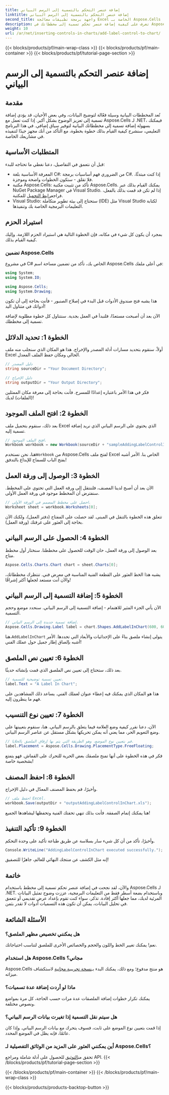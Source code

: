 ```yaml
---
title: إضافة عنصر التحكم بالتسمية إلى الرسم البياني
linktitle: إضافة عنصر التحكم بالتسمية إلى الرسم البياني
second_title: واجهة برمجة تطبيقات معالجة Excel الخاصة بـ Aspose.Cells .NET
description: تعرف على كيفية إضافة عنصر تحكم تسمية إلى مخططاتك في Aspose.Cells for .NET باستخدام هذا الدليل خطوة بخطوة. قم بتحسين تصور البيانات لديك.
weight: 10
url: /ar/net/inserting-controls-in-charts/add-label-control-to-chart/
---
```


{{< blocks/products/pf/main-wrap-class >}}
{{< blocks/products/pf/main-container >}}
{{< blocks/products/pf/tutorial-page-section >}}

# إضافة عنصر التحكم بالتسمية إلى الرسم البياني

## مقدمة

تُعد المخططات البيانية وسيلة فعّالة لتوضيح البيانات، وفي بعض الأحيان، قد يؤدي إضافة تسمية إلى تعزيز الوضوح بشكل أكبر. إذا كنت تعمل مع Aspose.Cells لـ .NET، فيمكنك بسهولة إضافة تسمية إلى مخططاتك البيانية لتوفير سياق إضافي. في هذا البرنامج التعليمي، سنشرح كيفية القيام بذلك خطوة بخطوة، مع التأكد من أنك مجهز جيدًا لتنفيذه في مشاريعك الخاصة.

## المتطلبات الأساسية

قبل أن نتعمق في التفاصيل، دعنا نغطي ما تحتاجه للبدء:

- المعرفة الأساسية بلغة C#: من الضروري فهم أساسيات برمجة C#. إذا كنت مبتدئًا، فلا تقلق - ستكون الخطوات واضحة وموجزة.
- مكتبة Aspose.Cells: تأكد من تثبيت مكتبة Aspose.Cells. يمكنك القيام بذلك عبر NuGet Package Manager في Visual Studio. إذا لم تكن قد قمت بذلك بالفعل، فراجع[رابط التحميل](https://releases.aspose.com/cells/net/) للمكتبة.
- Visual Studio: ستحتاج إلى بيئة تطوير متكاملة (IDE) مثل Visual Studio لكتابة التعليمات البرمجية الخاصة بك وتنفيذها.

## استيراد الحزم

بمجرد أن يكون كل شيء في مكانه، فإن الخطوة التالية هي استيراد الحزم اللازمة. وإليك كيفية القيام بذلك.

### تضمين Aspose.Cells

في مشروع C# الخاص بك، تأكد من تضمين مساحة اسم Aspose.Cells في أعلى ملفك:

```csharp
using System;
using System.IO;

using Aspose.Cells;
using System.Drawing;
```

هذا يشبه فتح صندوق الأدوات قبل البدء في إصلاح الصنبور - فأنت بحاجة إلى أن تكون أدواتك في متناول اليد!

الآن بعد أن أصبحت مستعدًا، فلنبدأ في العمل بجدية. سنتناول كل خطوة مطلوبة لإضافة تسمية إلى مخططك.

## الخطوة 1: تحديد الدلائل

أولاً، سنقوم بتحديد مسارات أدلة المصدر والإخراج. هذا هو المكان الذي سنجلب منه ملف Excel الحالي ومكان حفظ الملف المعدل.

```csharp
// دليل المصدر
string sourceDir = "Your Document Directory";

// دليل الإخراج
string outputDir = "Your Output Directory";
```

فكر في هذا الأمر باعتباره إعدادًا للمسرح. فأنت بحاجة إلى معرفة مكان الممثلين (الملفات) لديك!

## الخطوة 2: افتح الملف الموجود

بعد ذلك، سنقوم بتحميل ملف Excel الذي يحتوي على الرسم البياني الذي نريد إضافة تسمية إليه. 

```csharp
// افتح الملف الموجود.
Workbook workbook = new Workbook(sourceDir + "sampleAddingLabelControlInChart.xls");
```

 هنا، نحن نستخدم`Workbook` من Aspose.Cells لفتح ملف Excel الخاص بنا. الأمر أشبه بفتح الباب للسماح للإبداع بالتدفق!

## الخطوة 3: الوصول إلى ورقة العمل

الآن بعد أن أصبح لدينا المصنف، فلننتقل إلى ورقة العمل التي تحتوي على المخطط. سنفترض أن المخطط موجود في ورقة العمل الأولى.

```csharp
// احصل على مخطط المصمم في الورقة الأولى.
Worksheet sheet = workbook.Worksheets[0];
```

تتعلق هذه الخطوة بالتنقل في المبنى. لقد حصلت على المفتاح (دفتر العمل)، ولكنك الآن بحاجة إلى العثور على غرفتك (ورقة العمل).

## الخطوة 4: الحصول على الرسم البياني

بعد الوصول إلى ورقة العمل، حان الوقت للحصول على مخططنا. سنختار أول مخطط متاح.

```csharp
Aspose.Cells.Charts.Chart chart = sheet.Charts[0];
```

يشبه هذا الخط العثور على القطعة الفنية المناسبة في معرض فني. تنتظرك مخططاتك، والآن أنت مستعد لجعلها أكثر إشراقًا!

## الخطوة 5: إضافة التسمية إلى الرسم البياني

الآن يأتي الجزء المثير للاهتمام - إضافة التسمية إلى الرسم البياني. سنحدد موضع وحجم التسمية.

```csharp
// إضافة تسمية جديدة إلى الرسم البياني.
Aspose.Cells.Drawing.Label label = chart.Shapes.AddLabelInChart(600, 600, 350, 900);
```

 هنا،`AddLabelInChart` يتولى إنشاء ملصق بناءً على الإحداثيات والأبعاد التي تحددها. الأمر أشبه بإلصاق إطار جميل حول عملك الفني!

## الخطوة 6: تعيين نص الملصق

بعد ذلك، ستحتاج إلى تعيين نص الملصق الذي قمت بإنشائه حديثًا. 

```csharp
// تعيين تسمية توضيحية للتسمية.
label.Text = "A Label In Chart";
```

هذا هو المكان الذي يمكنك فيه إعطاء عنوان لعملك الفني. يساعد ذلك المشاهدين على فهم ما ينظرون إليه.

## الخطوة 7: تعيين نوع التنسيب

الآن، دعنا نقرر كيفية وضع العلامة فيما يتعلق بالرسم البياني. هنا، سنقوم بتعيينها على وضع التعويم الحر، مما يعني أنه يمكن تحريكها بشكل مستقل عن عناصر الرسم البياني.

```csharp
// قم بتعيين نوع الموضع، وهو الطريقة التي يتم بها إرفاق الملصق بالخلايا.
label.Placement = Aspose.Cells.Drawing.PlacementType.FreeFloating; 
```

فكر في هذه الخطوة على أنها تمنح ملصقك بعض الحرية للتحرك على القماش. فهو يتمتع بشخصية خاصة!

## الخطوة 8: احفظ المصنف

وأخيرًا، قم بحفظ المصنف المعدّل في دليل الإخراج. 

```csharp
// احفظ ملف Excel.
workbook.Save(outputDir + "outputAddingLabelControlInChart.xls");
```

هنا يمكنك إتمام الصفقة. فأنت بذلك تنهي تحفتك الفنية وتحفظها ليشاهدها الجميع!

## الخطوة 9: تأكيد التنفيذ

وأخيرًا، تأكد من أن كل شيء سار بسلاسة عن طريق طباعة تأكيد على وحدة التحكم.

```csharp
Console.WriteLine("AddingLabelControlInChart executed successfully.");
```

إنه مثل الكشف عن منتجك النهائي للعالم، جاهزًا للتصفيق!

## خاتمة

والآن، لقد نجحت في إضافة عنصر تحكم تسمية إلى مخطط باستخدام Aspose.Cells لـ .NET. وباستخدام بضعة أسطر فقط من التعليمات البرمجية، عززت وضوح تمثيل البيانات المرئية لديك، مما جعلها أكثر إفادة. تذكر، سواء كنت تقوم بإعداد عرض تقديمي أو تتعمق في تحليل البيانات، يمكن أن تكون هذه التسميات أدوات لا تقدر بثمن.

## الأسئلة الشائعة

### هل يمكنني تخصيص مظهر الملصق؟
نعم! يمكنك تغيير الخط واللون والحجم والخصائص الأخرى للملصق لتناسب احتياجاتك.

### هل استخدام Aspose.Cells مجاني؟
 Aspose.Cells هو منتج مدفوع؛ ومع ذلك، يمكنك البدء بـ[نسخة تجريبية مجانية](https://releases.aspose.com/) لاستكشاف ميزاته.

### ماذا لو أردت إضافة عدة تسميات؟
يمكنك تكرار خطوات إضافة الملصقات عدة مرات حسب الحاجة، كل مرة بمواضع ونصوص مختلفة.

### هل سيتم نقل التسمية إذا تغيرت بيانات الرسم البياني؟
إذا قمت بتعيين نوع الموضع على ثابت، فسوف يتحرك مع بيانات الرسم البياني. وإذا كان عائمًا، فإنه يظل في الموضع المحدد.

### أين يمكنني العثور على المزيد من الوثائق التفصيلية لـ Aspose.Cells؟
 تحقق من[التوثيق](https://reference.aspose.com/cells/net/) للحصول على أدلة شاملة ومراجع API.
{{< /blocks/products/pf/tutorial-page-section >}}

{{< /blocks/products/pf/main-container >}}
{{< /blocks/products/pf/main-wrap-class >}}

{{< blocks/products/products-backtop-button >}}
